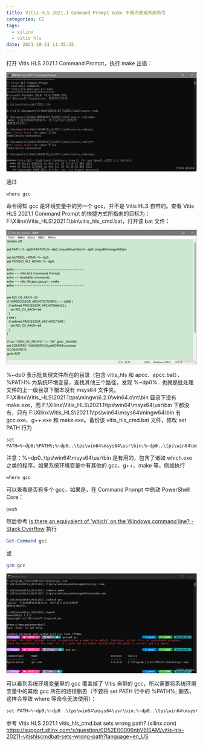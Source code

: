 ```yaml
---
title: Vitis HLS 2021.1 Command Prompt make 不是内部或外部命令
categories: CE
tags:
  - xilinx
  - vitis hls
date: 2021-10-31 11:35:25
---
```


打开 Vitis HLS 2021.1 Command Prompt，执行 make 出错：

![img](2021-10/54d85321e6094f7cb696f5a197cb24cd.png)

通过

```
where gcc
```

命令得知 gcc 是环境变量中的另一个 gcc，并不是 Vitis HLS 自带的。查看 Vitis HLS 2021.1 Command Prompt 的快捷方式所指向的目标为：F:\Xilinx\Vitis_HLS\2021.1\bin\vitis_hls_cmd.bat，打开该 bat 文件：

![img](2021-10/5151d24908624a83b6daf586f6975e08.png)

%~dp0 表示批处理文件所在的目录（包含 vitis_hls 和 apcc、apcc.bat），%PATH% 为系统环境变量，查找其他三个路径，发现 %~dp0%.. 也就是批处理文件的上一级目录下根本没有 msys64 文件夹。F:\Xilinx\Vitis_HLS\2021.1\tps\mingw\6.2.0\win64.o\nt\bin 目录下没有 make.exe，而 F:\Xilinx\Vitis_HLS\2021.1\tps\win64\msys64\usr\bin 下都没有，只有 F:\Xilinx\Vitis_HLS\2021.1\tps\win64\msys64\mingw64\bin 有 gcc.exe、g++.exe 和 make.exe。备份该 vitis_hls_cmd.bat 文件，修改 set PATH 行为

```
set PATH=%~dp0;%PATH%;%~dp0..\tps\win64\msys64\usr\bin;%~dp0..\tps\win64\msys64\mingw64\bin
```

注意：%~dp0..\tps\win64\msys64\usr\bin 是有用的，包含了诸如 which.exe 之类的程序。如果系统环境变量中有其他的 gcc、g++、make 等，例如执行

```
where gcc
```

可以查看是否有多个 gcc，如果是，在 Command Prompt 中启动 PowerShell Core：

```
pwsh
```

然后参考 [Is there an equivalent of 'which' on the Windows command line? - Stack Overflow](https://stackoverflow.com/questions/304319/is-there-an-equivalent-of-which-on-the-windows-command-line) 执行

```powershell
Get-Command gcc
```

或 

```powershell
gcm gcc
```

![img](2021-10/625bcae7d8dc4e3db3907e82e72216cc.png)

可以看到系统环境变量里的 gcc 覆盖掉了 Vitis 自带的 gcc，所以需要将系统环境变量中的其他 gcc 所在的路径删去（不要将 set PATH 行中的 %PATH%; 删去，这样会导致 where 等命令无法使用）：

```powershell
set PATH=%~dp0;%~dp0..\tps\win64\msys64\usr\bin;%~dp0..\tps\win64\msys64\mingw64\bin
```

参考
Vitis HLS 2021.1 vitis_hls_cmd.bat sets wrong path? (xilinx.com)
https://support.xilinx.com/s/question/0D52E00006nbVBlSAM/vitis-hls-20211-vitishlscmdbat-sets-wrong-path?language=en_US
